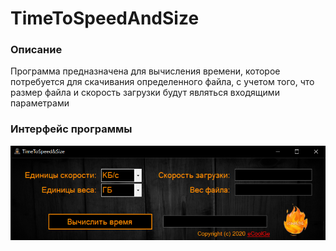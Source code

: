 # TimeToSpeedAndSize


### Описание
Программа предназначена для вычисления времени, которое потребуется для скачивания определенного файла, с учетом того, что размер файла и скорость загрузки будут являться входящими параметрами

### Интерфейс программы

![Interface](https://github.com/eCoolGe/TimeToSpeedAndSize/blob/master/TimeToSpeedAndSize/Properties/interface.png)